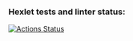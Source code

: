 ### Hexlet tests and linter status:
[![Actions Status](https://github.com/dimati9/docker-project-74/actions/workflows/hexlet-check.yml/badge.svg)](https://github.com/dimati9/docker-project-74/actions)